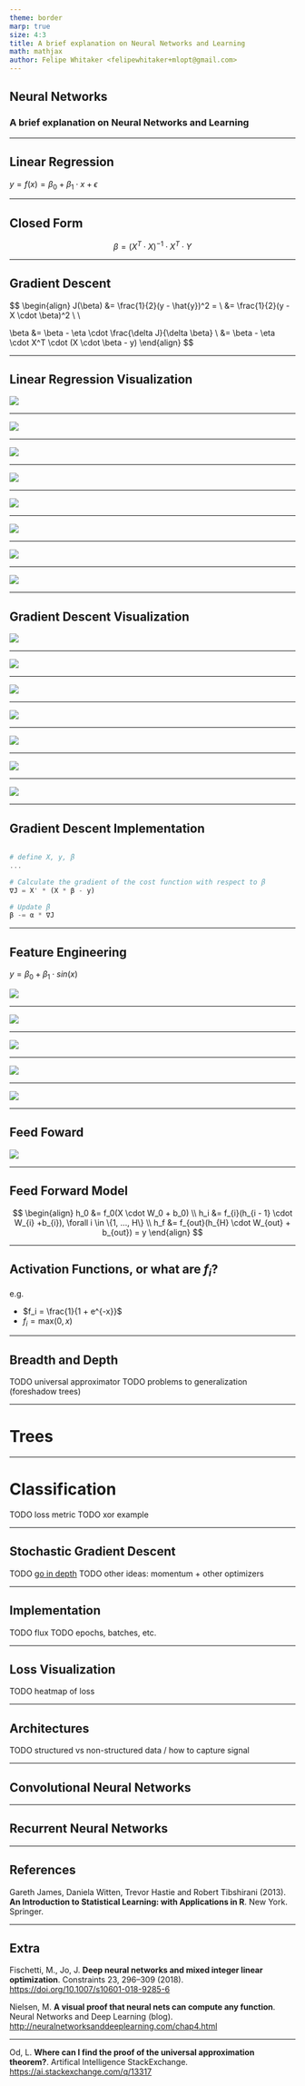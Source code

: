 ```yaml
---
theme: border
marp: true
size: 4:3
title: A brief explanation on Neural Networks and Learning
math: mathjax
author: Felipe Whitaker <felipewhitaker+mlopt@gmail.com>
---
```


## Neural Networks

### A brief explanation on Neural Networks and Learning

<!-- _footnote: "Author: Felipe Whitaker, 2023.1" -->

---

## Linear Regression

$y = f(x) = \beta_0 + \beta_1 \cdot x + \epsilon$

---

## Closed Form

$$\beta = (X^T \cdot X)^{-1} \cdot X^T \cdot Y$$

<!-- _footnote: "../code/lm-vector.jl" -->

---

## Gradient Descent

$$
\begin{align}
J(\beta) &= \frac{1}{2}(y - \hat{y})^2 = \\
         &= \frac{1}{2}(y - X \cdot \beta)^2 \\
         \\

\beta &= \beta - \eta \cdot \frac{\delta J}{\delta \beta} \\
      &= \beta - \eta \cdot X^T \cdot (X \cdot \beta - y)
\end{align}
$$

<!-- _footnote: "../code/lm-grad.jl" -->

---

## Linear Regression Visualization

![](imgs/linear-regression/1.svg)

---

![](imgs/linear-regression/2.svg)

---

![](imgs/linear-regression/3.svg)

---

![](imgs/linear-regression/4.svg)

---

![](imgs/linear-regression/5.svg)

---

![](imgs/linear-regression/6.svg)

---

![](imgs/linear-regression/7.svg)

---

![](imgs/linear-regression/8.svg)

---

## Gradient Descent Visualization

![](imgs/losses/1.svg)

---

![](imgs/losses/2.svg)

---

![](imgs/losses/3.svg)

---

![](imgs/losses/4.svg)

---

![](imgs/losses/5.svg)

---

![](imgs/losses/6.svg)

---

![](imgs/losses/7.svg)

---

## Gradient Descent Implementation

```julia

# define X, y, β
...

# Calculate the gradient of the cost function with respect to β
∇J = X' * (X * β - y)

# Update β
β -= α * ∇J
```

---

## Feature Engineering

$y = \beta_0 + \beta_1 \cdot sin(x)$

![](imgs/feature-engineering/1.svg)

---

![](imgs/feature-engineering/2.svg)

---

![](imgs/feature-engineering/3.svg)

---

![](imgs/feature-engineering/4.svg)

---

![](imgs/feature-engineering/5.svg)

---

## Feed Foward

![](imgs/feed-forward/feed-foward-basic.svg)

---

## Feed Forward Model

$$
\begin{align}
    h_0 &= f_0(X \cdot W_0 + b_0) \\
    h_i &= f_{i}(h_{i - 1} \cdot W_{i} +b_{i}), \forall i \in \{1, ..., H\} \\
    h_f &= f_{out}(h_{H} \cdot W_{out} + b_{out}) = y
\end{align}
$$

---

## Activation Functions, or what are $f_i$?

e.g.

- $f_i = \frac{1}{1 + e^{-x}}$
- $f_i = \text{max}(0, x)$

<!-- _footnote: "https://fluxml.ai/Flux.jl/stable/models/activation/" -->

---

## Breadth and Depth

TODO universal approximator
TODO problems to generalization (foreshadow trees)

<!-- _footnote: "" -->

---

# Trees

---

# Classification

TODO loss metric
TODO xor example

---

## Stochastic Gradient Descent

TODO [go in depth](https://thenumb.at/Autodiff/)
TODO other ideas: momentum + other optimizers

---

## Implementation

TODO flux
TODO epochs, batches, etc.

<!-- _footnote: "https://thenumb.at/Autodiff/" -->

---

## Loss Visualization

TODO heatmap of loss

---

## Architectures

TODO structured vs non-structured data / how to capture signal

---

## Convolutional Neural Networks

---

## Recurrent Neural Networks

---

## References

Gareth James, Daniela Witten, Trevor Hastie and Robert Tibshirani (2013). **An Introduction to Statistical Learning: with Applications in R**. New York. Springer.

<!-- _footnote: "Disclaimer: the code was checked by a human, but written by a Neural Network" -->

---

## Extra

Fischetti, M., Jo, J. **Deep neural networks and mixed integer linear optimization**. Constraints 23, 296–309 (2018). <https://doi.org/10.1007/s10601-018-9285-6>

Nielsen, M. **A visual proof that neural nets can compute any function**. Neural Networks and Deep Learning (blog). <http://neuralnetworksanddeeplearning.com/chap4.html>

---

Od, L. **Where can I find the proof of the universal approximation theorem?**. Artifical Intelligence StackExchange. <https://ai.stackexchange.com/q/13317>
